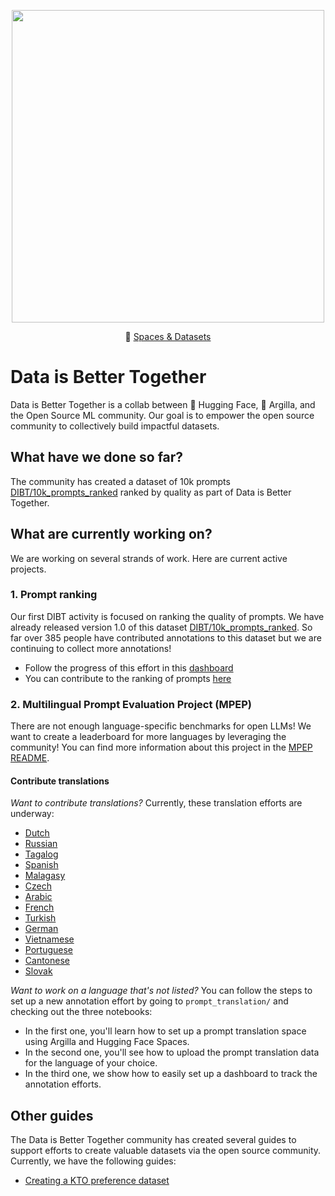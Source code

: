 <p align="center">
  <img src="https://huggingface.co/blog/assets/community-datasets/thumbnail.png" width="500px"/>
</p>

<p align="center">🤗 <a href="https://huggingface.co/DIBT" target="_blank">Spaces & Datasets</a></p>

# Data is Better Together

Data is Better Together is a collab between 🤗 Hugging Face, 🏓 Argilla, and the Open Source ML community. Our goal is to empower the open source community to collectively build impactful datasets. 

## What have we done so far?

The community has created a dataset of 10k prompts [DIBT/10k_prompts_ranked](https://huggingface.co/datasets/DIBT/10k_prompts_ranked) ranked by quality as part of Data is Better Together.

## What are currently working on?

We are working on several strands of work. Here are current active projects.

### 1. Prompt ranking

Our first DIBT activity is focused on ranking the quality of prompts. We have already released version 1.0 of this dataset [DIBT/10k_prompts_ranked](https://huggingface.co/datasets/DIBT/10k_prompts_ranked). So far over 385 people have contributed annotations to this dataset but we are continuing to collect more annotations!

- Follow the progress of this effort in this [dashboard](https://huggingface.co/spaces/DIBT/prompt-collective-dashboard)
- You can contribute to the ranking of prompts [here](https://huggingface.co/spaces/DIBT/prompt-collective)

### 2. Multilingual Prompt Evaluation Project (MPEP)

There are not enough language-specific benchmarks for open LLMs! We want to create a leaderboard for more languages by leveraging the community! You can find more information about this project in the [MPEP README](prompt_translation/README.md).

#### Contribute translations

*Want to contribute translations?* Currently, these translation efforts are underway:

- [Dutch](https://dibt-dutch-prompt-translation-for-dutch.hf.space)
- [Russian](https://dibt-russian-prompt-translation-for-russian.hf.space)
- [Tagalog](https://dibt-filipino-prompt-translation-for-filipino.hf.space/)
- [Spanish](https://somosnlp-dibt-prompt-translation-for-es.hf.space/)
- [Malagasy](https://dibt-malagasy-prompt-translation-for-malagasy.hf.space/)
- [Czech](https://dibt-czech-prompt-translation-for-czech.hf.space/)
- [Arabic](https://2a2i-prompt-translation-for-arabic.hf.space/)
- [French](https://dibt-french-prompt-translation-for-french.hf.space/)
- [Turkish](https://dibt-turkish-prompt-translation-for-turkish.hf.space/)
- [German](https://dibt-german-prompt-translation-for-german.hf.space)
- [Vietnamese](https://ai-vietnam-prompt-translation-for-vie.hf.space/)
- [Portuguese](https://dibt-portuguese-prompt-translation-for-portuguese.hf.space)
- [Cantonese](https://dibt-cantonese-prompt-translation-for-cantonese.hf.space/)
- [Slovak](https://dibt-slovak-prompt-translation-for-slovak.hf.space/)

*Want to work on a language that's not listed?* You can follow the steps to set up a new annotation effort by going to `prompt_translation/` and checking out the three notebooks:

- In the first one, you'll learn how to set up a prompt translation space using Argilla and Hugging Face Spaces.
- In the second one, you'll see how to upload the prompt translation data for the language of your choice.
- In the third one, we show how to easily set up a dashboard to track the annotation efforts.


## Other guides

The Data is Better Together community has created several guides to support efforts to create valuable datasets via the open source community. Currently, we have the following guides:

- [Creating a KTO preference dataset](kto-preference/README.md)
